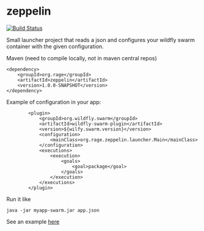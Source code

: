 # zeppelin

[![Build Status](https://drone.io/github.com/roar109/zeppelin/status.png)](https://drone.io/github.com/roar109/zeppelin/latest)

Small launcher project that reads a json and configures your wildfly swarm container with the given configuration.

Maven (need to compile locally, not in maven central repos)

    <dependency>
    	<groupId>org.rage</groupId>
    	<artifactId>zeppelin</artifactId>
    	<version>1.0.0-SNAPSHOT</version>
    </dependency>

Example of configuration in your app:

			<plugin>
				<groupId>org.wildfly.swarm</groupId>
				<artifactId>wildfly-swarm-plugin</artifactId>
				<version>${wilfy.swarm.version}</version>
				<configuration>
					<mainClass>org.rage.zeppelin.launcher.Main</mainClass>
				</configuration>
				<executions>
					<execution>
						<goals>
							<goal>package</goal>
						</goals>
					</execution>
				</executions>
			</plugin>

Run it like

    java -jar myapp-swarm.jar app.json


See an example [here](https://github.com/roar109/ignite-server "Ignite Server")